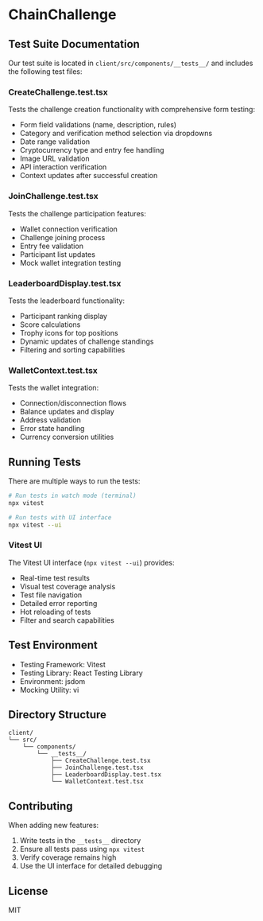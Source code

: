 # ChainChallenge

## Test Suite Documentation

Our test suite is located in `client/src/components/__tests__/` and includes the following test files:

### CreateChallenge.test.tsx
Tests the challenge creation functionality with comprehensive form testing:
- Form field validations (name, description, rules)
- Category and verification method selection via dropdowns
- Date range validation
- Cryptocurrency type and entry fee handling
- Image URL validation
- API interaction verification
- Context updates after successful creation

### JoinChallenge.test.tsx
Tests the challenge participation features:
- Wallet connection verification
- Challenge joining process
- Entry fee validation
- Participant list updates
- Mock wallet integration testing

### LeaderboardDisplay.test.tsx
Tests the leaderboard functionality:
- Participant ranking display
- Score calculations
- Trophy icons for top positions
- Dynamic updates of challenge standings
- Filtering and sorting capabilities

### WalletContext.test.tsx
Tests the wallet integration:
- Connection/disconnection flows
- Balance updates and display
- Address validation
- Error state handling
- Currency conversion utilities

## Running Tests

There are multiple ways to run the tests:

```bash
# Run tests in watch mode (terminal)
npx vitest

# Run tests with UI interface
npx vitest --ui
```

### Vitest UI

The Vitest UI interface (`npx vitest --ui`) provides:
- Real-time test results
- Visual test coverage analysis
- Test file navigation
- Detailed error reporting
- Hot reloading of tests
- Filter and search capabilities

## Test Environment

- Testing Framework: Vitest
- Testing Library: React Testing Library
- Environment: jsdom
- Mocking Utility: vi

## Directory Structure

```
client/
└── src/
    └── components/
        └── __tests__/
            ├── CreateChallenge.test.tsx
            ├── JoinChallenge.test.tsx
            ├── LeaderboardDisplay.test.tsx
            └── WalletContext.test.tsx
```

## Contributing

When adding new features:
1. Write tests in the `__tests__` directory
2. Ensure all tests pass using `npx vitest`
3. Verify coverage remains high
4. Use the UI interface for detailed debugging

## License

MIT

